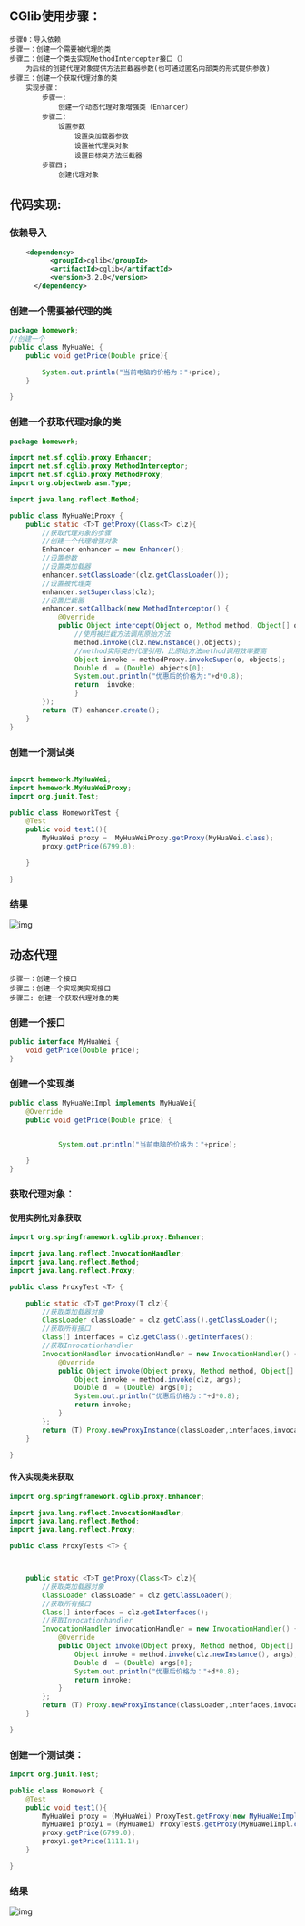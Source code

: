 ## CGlib使用步骤：

    步骤0：导入依赖
    步骤一：创建一个需要被代理的类
    步骤二：创建一个类去实现MethodIntercepter接口（）
        为后续的创建代理对象提供方法拦截器参数(也可通过匿名内部类的形式提供参数)
    步骤三：创建一个获取代理对象的类
        实现步骤：
            步骤一:
                创建一个动态代理对象增强类（Enhancer）
            步骤二:
                设置参数
                    设置类加载器参数
                    设置被代理类对象
                    设置目标类方法拦截器
            步骤四；
                创建代理对象

## 代码实现:

### 依赖导入

~~~~xml
    <dependency>
          <groupId>cglib</groupId>
          <artifactId>cglib</artifactId>
          <version>3.2.0</version>
      </dependency>
~~~~

### 创建一个需要被代理的类

~~~~java 
package homework;
//创建一个
public class MyHuaWei {
    public void getPrice(Double price){

        System.out.println("当前电脑的价格为："+price);
    }

}
~~~~

### 创建一个获取代理对象的类

~~~~java
package homework;

import net.sf.cglib.proxy.Enhancer;
import net.sf.cglib.proxy.MethodInterceptor;
import net.sf.cglib.proxy.MethodProxy;
import org.objectweb.asm.Type;

import java.lang.reflect.Method;

public class MyHuaWeiProxy {
    public static <T>T getProxy(Class<T> clz){
        //获取代理对象的步骤
        //创建一个代理增强对象
        Enhancer enhancer = new Enhancer();
        //设置参数
        //设置类加载器
        enhancer.setClassLoader(clz.getClassLoader());
        //设置被代理类
        enhancer.setSuperclass(clz);
        //设置拦截器
        enhancer.setCallback(new MethodInterceptor() {
            @Override
            public Object intercept(Object o, Method method, Object[] objects, MethodProxy methodProxy) throws Throwable {
                //使用被拦截方法调用原始方法
                method.invoke(clz.newInstance(),objects);
                //method实际类的代理引用，比原始方法method调用效率要高
                Object invoke = methodProxy.invokeSuper(o, objects);
                Double d  = (Double) objects[0];
                System.out.println("优惠后的价格为:"+d*0.8);
                return  invoke;
                }
        });
        return (T) enhancer.create();
    }
}
~~~~

### 创建一个测试类

~~~~java

import homework.MyHuaWei;
import homework.MyHuaWeiProxy;
import org.junit.Test;

public class HomeworkTest {
    @Test
    public void test1(){
        MyHuaWei proxy =  MyHuaWeiProxy.getProxy(MyHuaWei.class);
        proxy.getPrice(6799.0);

    }

}

~~~~
### 结果

![img](img/1.png)

## 动态代理
    步骤一：创建一个接口
    步骤二：创建一个实现类实现接口 
    步骤三: 创建一个获取代理对象的类         
### 创建一个接口
~~~~java
public interface MyHuaWei {
    void getPrice(Double price);
}

~~~~
### 创建一个实现类
~~~~java
public class MyHuaWeiImpl implements MyHuaWei{
    @Override
    public void getPrice(Double price) {


            System.out.println("当前电脑的价格为："+price);

    }
}
~~~~
### 获取代理对象：
#### 使用实例化对象获取
~~~~java
import org.springframework.cglib.proxy.Enhancer;

import java.lang.reflect.InvocationHandler;
import java.lang.reflect.Method;
import java.lang.reflect.Proxy;

public class ProxyTest <T> {

    public static <T>T getProxy(T clz){
        //获取类加载器对象
        ClassLoader classLoader = clz.getClass().getClassLoader();
        //获取所有接口
        Class[] interfaces = clz.getClass().getInterfaces();
        //获取Invocationhandler
        InvocationHandler invocationHandler = new InvocationHandler() {
            @Override
            public Object invoke(Object proxy, Method method, Object[] args) throws Throwable {
                Object invoke = method.invoke(clz, args);
                Double d  = (Double) args[0];
                System.out.println("优惠后价格为："+d*0.8);
                return invoke;
            }
        };
        return (T) Proxy.newProxyInstance(classLoader,interfaces,invocationHandler);
    }

}
~~~~
#### 传入实现类来获取
~~~~java
import org.springframework.cglib.proxy.Enhancer;

import java.lang.reflect.InvocationHandler;
import java.lang.reflect.Method;
import java.lang.reflect.Proxy;

public class ProxyTests <T> {



    public static <T>T getProxy(Class<T> clz){
        //获取类加载器对象
        ClassLoader classLoader = clz.getClassLoader();
        //获取所有接口
        Class[] interfaces = clz.getInterfaces();
        //获取Invocationhandler
        InvocationHandler invocationHandler = new InvocationHandler() {
            @Override
            public Object invoke(Object proxy, Method method, Object[] args) throws Throwable {
                Object invoke = method.invoke(clz.newInstance(), args);
                Double d  = (Double) args[0];
                System.out.println("优惠后价格为："+d*0.8);
                return invoke;
            }
        };
        return (T) Proxy.newProxyInstance(classLoader,interfaces,invocationHandler);
    }

}
~~~~
### 创建一个测试类：
~~~~java
import org.junit.Test;

public class Homework {
    @Test
    public void test1(){
        MyHuaWei proxy = (MyHuaWei) ProxyTest.getProxy(new MyHuaWeiImpl());
        MyHuaWei proxy1 = (MyHuaWei) ProxyTests.getProxy(MyHuaWeiImpl.class);
        proxy.getPrice(6799.0);
        proxy1.getPrice(1111.1);
    }

}
~~~~
### 结果

![img](img/2.png)